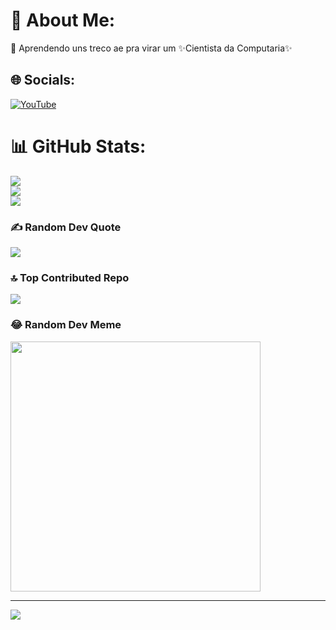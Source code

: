 # 💫 About Me:
🌱 Aprendendo uns treco ae pra virar um ✨Cientista da Computaria✨


## 🌐 Socials:
[![YouTube](https://img.shields.io/badge/YouTube-%23FF0000.svg?logo=YouTube&logoColor=white)](https://youtube.com/@https://bit.ly/manorex) 


# 📊 GitHub Stats:
![](https://github-readme-stats.vercel.app/api?username=ManoRexYT&theme=radical&hide_border=true&include_all_commits=true&count_private=false)<br/>
![](https://github-readme-streak-stats.herokuapp.com/?user=ManoRexYT&theme=radical&hide_border=true)<br/>
![](https://github-readme-stats.vercel.app/api/top-langs/?username=ManoRexYT&theme=radical&hide_border=true&include_all_commits=true&count_private=false&layout=compact)

### ✍️ Random Dev Quote
![](https://quotes-github-readme.vercel.app/api?type=horizontal&theme=radical)

### 🔝 Top Contributed Repo
![](https://github-contributor-stats.vercel.app/api?username=ManoRexYT&limit=5&theme=radical&combine_all_yearly_contributions=true)

### 😂 Random Dev Meme
<img src='https://randommeme-five.vercel.app/' style="height: 400px;"/>

---
[![](https://visitcount.itsvg.in/api?id=ManoRexYT&icon=3&color=10)](https://visitcount.itsvg.in)

<!-- Proudly created with GPRM ( https://gprm.itsvg.in ) -->
